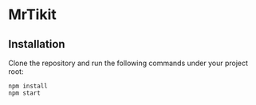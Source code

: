 # MrTikit

## Installation

Clone the repository and run the following commands under your project root:

```shell
npm install
npm start
```
